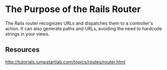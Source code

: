 The Purpose of the Rails Router
===============================
The Rails router recognizes URLs and dispatches them to a controller's action. It can also generate paths and URLs, avoiding the need to hardcode strings in your views.


Resources
---------
http://tutorials.jumpstartlab.com/topics/routes/router.html
